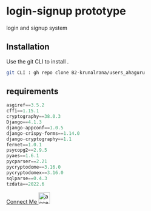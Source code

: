 # login-signup prototype 

login and signup system  

## Installation

Use the git CLI to install .

```bash
git CLI : gh repo clone B2-krunalrana/users_ahaguru
```

## requirements

```python
﻿asgiref==3.5.2
cffi==1.15.1
cryptography==38.0.3
Django==4.1.3
django-appconf==1.0.5
django-crispy-forms==1.14.0
django-cryptography==1.1
fernet==1.0.1
psycopg2==2.9.5
pyaes==1.6.1
pycparser==2.21
pycryptodome==3.16.0
pycryptodomex==3.16.0
sqlparse==0.4.3
tzdata==2022.6


```
<p>
  <a href="https://www.linkedin.com/in/krunal-rana/">Connect Me </a><img src="https://media1.giphy.com/media/HQTYdpx1yhxWpugAi2/giphy.gif?cid=ecf05e47t7ra3oitkph0yu3ucxbd20m6nd3498p02uxe9vo1&rid=giphy.gif&ct=s" width="30" alt="accessibility text"> </p>
